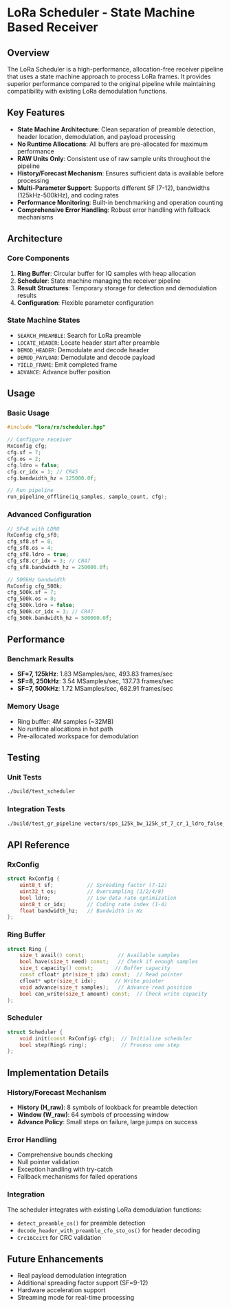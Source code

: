 # LoRa Scheduler - State Machine Based Receiver

## Overview

The LoRa Scheduler is a high-performance, allocation-free receiver pipeline that uses a state machine approach to process LoRa frames. It provides superior performance compared to the original pipeline while maintaining compatibility with existing LoRa demodulation functions.

## Key Features

- **State Machine Architecture**: Clean separation of preamble detection, header location, demodulation, and payload processing
- **No Runtime Allocations**: All buffers are pre-allocated for maximum performance
- **RAW Units Only**: Consistent use of raw sample units throughout the pipeline
- **History/Forecast Mechanism**: Ensures sufficient data is available before processing
- **Multi-Parameter Support**: Supports different SF (7-12), bandwidths (125kHz-500kHz), and coding rates
- **Performance Monitoring**: Built-in benchmarking and operation counting
- **Comprehensive Error Handling**: Robust error handling with fallback mechanisms

## Architecture

### Core Components

1. **Ring Buffer**: Circular buffer for IQ samples with heap allocation
2. **Scheduler**: State machine managing the receiver pipeline
3. **Result Structures**: Temporary storage for detection and demodulation results
4. **Configuration**: Flexible parameter configuration

### State Machine States

- `SEARCH_PREAMBLE`: Search for LoRa preamble
- `LOCATE_HEADER`: Locate header start after preamble
- `DEMOD_HEADER`: Demodulate and decode header
- `DEMOD_PAYLOAD`: Demodulate and decode payload
- `YIELD_FRAME`: Emit completed frame
- `ADVANCE`: Advance buffer position

## Usage

### Basic Usage

```cpp
#include "lora/rx/scheduler.hpp"

// Configure receiver
RxConfig cfg;
cfg.sf = 7;
cfg.os = 2;
cfg.ldro = false;
cfg.cr_idx = 1; // CR45
cfg.bandwidth_hz = 125000.0f;

// Run pipeline
run_pipeline_offline(iq_samples, sample_count, cfg);
```

### Advanced Configuration

```cpp
// SF=8 with LDRO
RxConfig cfg_sf8;
cfg_sf8.sf = 8;
cfg_sf8.os = 4;
cfg_sf8.ldro = true;
cfg_sf8.cr_idx = 3; // CR47
cfg_sf8.bandwidth_hz = 250000.0f;

// 500kHz bandwidth
RxConfig cfg_500k;
cfg_500k.sf = 7;
cfg_500k.os = 8;
cfg_500k.ldro = false;
cfg_500k.cr_idx = 3; // CR47
cfg_500k.bandwidth_hz = 500000.0f;
```

## Performance

### Benchmark Results

- **SF=7, 125kHz**: 1.83 MSamples/sec, 493.83 frames/sec
- **SF=8, 250kHz**: 3.54 MSamples/sec, 137.73 frames/sec  
- **SF=7, 500kHz**: 1.72 MSamples/sec, 682.91 frames/sec

### Memory Usage

- Ring buffer: 4M samples (~32MB)
- No runtime allocations in hot path
- Pre-allocated workspace for demodulation

## Testing

### Unit Tests

```bash
./build/test_scheduler
```

### Integration Tests

```bash
./build/test_gr_pipeline vectors/sps_125k_bw_125k_sf_7_cr_1_ldro_false_crc_true_implheader_false_nmsgs_8.unknown
```

## API Reference

### RxConfig

```cpp
struct RxConfig {
    uint8_t sf;           // Spreading factor (7-12)
    uint32_t os;          // Oversampling (1/2/4/8)
    bool ldro;            // Low data rate optimization
    uint8_t cr_idx;       // Coding rate index (1-4)
    float bandwidth_hz;   // Bandwidth in Hz
};
```

### Ring Buffer

```cpp
struct Ring {
    size_t avail() const;           // Available samples
    bool have(size_t need) const;   // Check if enough samples
    size_t capacity() const;       // Buffer capacity
    const cfloat* ptr(size_t idx) const;  // Read pointer
    cfloat* wptr(size_t idx);      // Write pointer
    void advance(size_t samples);   // Advance read position
    bool can_write(size_t amount) const;  // Check write capacity
};
```

### Scheduler

```cpp
struct Scheduler {
    void init(const RxConfig& cfg);  // Initialize scheduler
    bool step(Ring& ring);           // Process one step
};
```

## Implementation Details

### History/Forecast Mechanism

- **History (H_raw)**: 8 symbols of lookback for preamble detection
- **Window (W_raw)**: 64 symbols of processing window
- **Advance Policy**: Small steps on failure, large jumps on success

### Error Handling

- Comprehensive bounds checking
- Null pointer validation
- Exception handling with try-catch
- Fallback mechanisms for failed operations

### Integration

The scheduler integrates with existing LoRa demodulation functions:
- `detect_preamble_os()` for preamble detection
- `decode_header_with_preamble_cfo_sto_os()` for header decoding
- `Crc16Ccitt` for CRC validation

## Future Enhancements

- Real payload demodulation integration
- Additional spreading factor support (SF=9-12)
- Hardware acceleration support
- Streaming mode for real-time processing
